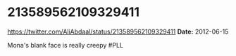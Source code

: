 # 213589562109329411
https://twitter.com/AliAbdaal/status/213589562109329411
**Date:** 2012-06-15

Mona's blank face is really creepy #PLL
